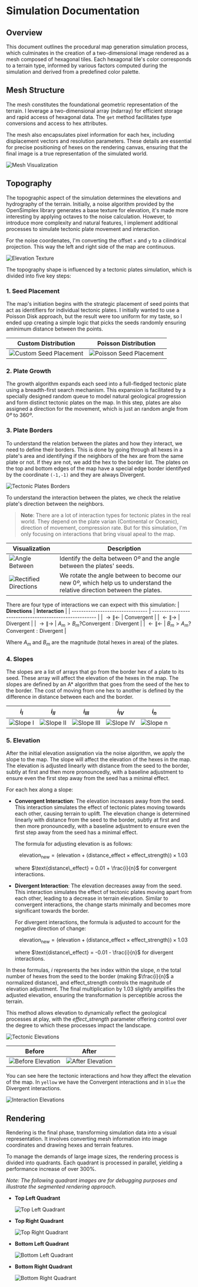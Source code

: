 # Simulation Documentation

## Overview

This document outlines the procedural map generation simulation process, which culminates in the creation of a two-dimensional image rendered as a mesh composed of hexagonal tiles. Each hexagonal tile's color corresponds to a terrain type, informed by various factors computed during the simulation and derived from a predefined color palette.

## Mesh Structure

The mesh constitutes the foundational geometric representation of the terrain. I leverage a two-dimensional array (ndarray) for efficient storage and rapid access of hexagonal data. The `get` method facilitates type conversions and access to hex attributes.

The mesh also encapsulates pixel information for each hex, including displacement vectors and resolution parameters. These details are essential for precise positioning of hexes on the rendering canvas, ensuring that the final image is a true representation of the simulated world.

![Mesh Visualization](./mesh.png)

## Topography

The topographic aspect of the simulation determines the elevations and hydrography of the terrain. Initially, a noise algorithm provided by the OpenSimplex library generates a base texture for elevation, it's made more interesting by applying octaves to the noise calculation. However, to introduce more complexity and natural features, I implement additional processes to simulate tectonic plate movement and interaction.

For the noise coordenates, I'm converting the offset `x` and `y` to a cilindrical projection. This way the left and right side of the map are continuous.

![Elevation Texture](./elevations.png)

The topography shape is influenced by a tectonic plates simulation, which is divided into five key steps:

### 1. Seed Placement

The map's initiation begins with the strategic placement of seed points that act as identifiers for individual tectonic plates. I initially wanted to use a Poisson Disk approach, but the result were too uniform for my taste, so I ended upp creating a simple logic that picks the seeds randomly ensuring aminimum distance between the points.

| **Custom Distribution**                      | **Poisson Distribution**                       |
| -------------------------------------------- | ---------------------------------------------- |
| ![Custom Seed Placement](./custom_seeds.png) | ![Poisson Seed Placement](./poisson_seeds.png) |

### 2. Plate Growth

The growth algorithm expands each seed into a full-fledged tectonic plate using a breadth-first search mechanism. This expansion is facilitated by a specially designed random queue to model natural geological progression and form distinct tectonic plates on the map. In this step, plates are also assigned a direction for the movement, which is just an random angle from $0º$ to $360º$.

### 3. Plate Borders

To understand the relation between the plates and how they interact, we need to define their borders. This is done by going through all hexes in a plate's area and identifying if the neighbors of the hex are from the same plate or not. If they are not, we add the hex to the border list. The plates on the top and bottom edges of the map have a special edge border identifyed by the coordinate `(-1,-1)` and they are always Divergent.

![Tectonic Plates Borders](./plates_border.png)

To understand the interaction between the plates, we check the relative plate's direction between the neighbors.

> **Note**: There are a lot of interaction types for tectonic plates in the real world. They depend on the plate varian (Continental or Oceanic), direction of movement, compression rate.
> But for this simulation, I'm only focusing on interactions that bring visual apeal to the map.

| **Visualization**                                              | **Description**                                                                                                            |
| -------------------------------------------------------------- | -------------------------------------------------------------------------------------------------------------------------- |
| ![Angle Between](./angle_between.png)               | Identify the delta between $0º$ and the angle between the plates' seeds.                                                   |
| ![Rectified Directions](./rectified_directions.png) | We rotate the angle between to become our new $0º$, which help us to understand the relative direction between the plates. |

There are four type of interactions we can expect with this simulation:
| **Directions**                   | **Interaction**                                        |
| -------------------------------- | ------------------------------------------------------ |
| ${\rightarrow} \| {\leftarrow}$  | ${\text{Convergent}}$                                  |
| ${\leftarrow}  \| {\rightarrow}$ | ${\text{Divergent}}$                                   |
| ${\rightarrow} \| {\rightarrow}$ | $A_m > B_m ? {\text{Convergent}} : {\text{Divergent}}$ |
| ${\leftarrow}  \| {\leftarrow}$  | $B_m > A_m ? {\text{Convergent}} : {\text{Divergent}}$ |

Where $A_m$ and $B_m$ are the magnitude (total hexes in area) of the plates.

### 4. Slopes

The slopes are a list of arrays that go from the border hex of a plate to its seed. These array will affect the elevation of the hexes in the map.
The slopes are defined by an A* algorithm that goes from the seed of the hex to the border. The cost of moving from one hex to another is defined by the difference in distance between each and the border.


| $i_I$                     | $i_{II}$                    | $i_{III}$                     | $i_{IV}$                    | $i_{n}$                   |
| ------------------------- | --------------------------- | ----------------------------- | --------------------------- | ------------------------- |
| ![Slope I](./slope_I.png) | ![Slope II](./slope_II.png) | ![Slope III](./slope_III.png) | ![Slope IV](./slope_IV.png) | ![Slope n](./slope_n.png) |

### 5. Elevation

After the initial elevation assignation via the noise algorithm, we apply the slope to the map. The slope will affect the elevation of the hexes in the map. The elevation is adjusted linearly with distance from the seed to the border, subtly at first and then more pronouncedly, with a baseline adjustment to ensure even the first step away from the seed has a minimal effect.

For each hex along a slope:
- **Convergent Interaction**: The elevation increases away from the seed. This interaction simulates the effect of tectonic plates moving towards each other, causing terrain to uplift. The elevation change is determined linearly with distance from the seed to the border, subtly at first and then more pronouncedly, with a baseline adjustment to ensure even the first step away from the seed has a minimal effect.
  
  The formula for adjusting elevation is as follows:

  $$
  \text{elevation}_{\text{new}} = (\text{elevation} + (\text{distance\_effect} \times \text{effect\_strength})) \times 1.03
  $$

  where $\text{distance\_effect} = 0.01 + \frac{i}{n}$ for convergent interactions.
  
- **Divergent Interaction**: The elevation decreases away from the seed. This interaction simulates the effect of tectonic plates moving apart from each other, leading to a decrease in terrain elevation. Similar to convergent interactions, the change starts minimally and becomes more significant towards the border.
  
  For divergent interactions, the formula is adjusted to account for the negative direction of change:

  $$
  \text{elevation}_{\text{new}} = (\text{elevation} + (\text{distance\_effect} \times \text{effect\_strength})) \times 1.03
  $$

  where $\text{distance\_effect} = -0.01 - \frac{i}{n}$ for divergent interactions.

In these formulas, $i$ represents the hex index within the slope, $n$ the total number of hexes from the seed to the border (making $\frac{i}{n}$ a normalized distance), and $\text{effect\_strength}$ controls the magnitude of elevation adjustment. The final multiplication by $1.03$ slightly amplifies the adjusted elevation, ensuring the transformation is perceptible across the terrain.

This method allows elevation to dynamically reflect the geological processes at play, with the $effect\_strength$ parameter offering control over the degree to which these processes impact the landscape.

![Tectonic Elevations](./tectonic_elevations.png)

| **Before**                            | **After**                                     |
| ------------------------------------- | --------------------------------------------- |
| ![Before Elevation](./elevations.png) | ![After Elevation](./tectonic_elevations.png) |

You can see here the tectonic interactions and how they affect the elevation of the map. In `yellow` we have the Convergent interactions and in `blue` the Divergent interactions.

![Interaction Elevations](./interaction_elevations.png)


## Rendering

Rendering is the final phase, transforming simulation data into a visual representation. It involves converting mesh information into image coordinates and drawing hexes and terrain features.

To manage the demands of large image sizes, the rendering process is divided into quadrants. Each quadrant is processed in parallel, yielding a performance increase of over 300%.

*Note: The following quadrant images are for debugging purposes and illustrate the segmented rendering approach.*

- **Top Left Quadrant**
  
  ![Top Left Quadrant](./../../_debug_top_left.png)

- **Top Right Quadrant**
  
  ![Top Right Quadrant](./../../_debug_top_right.png)

- **Bottom Left Quadrant**
  
  ![Bottom Left Quadrant](./../../_debug_bottom_left.png)

- **Bottom Right Quadrant**
  
  ![Bottom Right Quadrant](./../../_debug_bottom_right.png)
